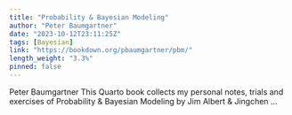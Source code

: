 ```yaml
---
title: "Probability & Bayesian Modeling"
author: "Peter Baumgartner"
date: "2023-10-12T23:11:25Z"
tags: [Bayesian]
link: "https://bookdown.org/pbaumgartner/pbm/"
length_weight: "3.3%"
pinned: false
---
```


Peter Baumgartner This Quarto book collects my personal notes, trials and exercises of Probability & Bayesian Modeling by Jim Albert & Jingchen ...
